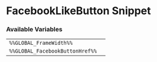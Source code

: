 # FacebookLikeButton Snippet

### Available Variables
|||
|---|---|
| `%%GLOBAL_FrameWidth%%` |
| `%%GLOBAL_FacebookButtonHref%%` |
